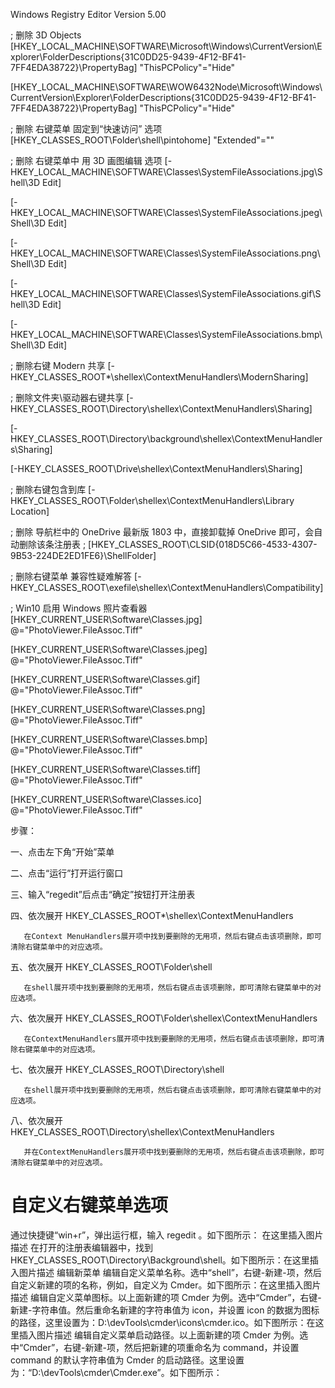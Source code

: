 Windows Registry Editor Version 5.00

; 删除 3D Objects
[HKEY_LOCAL_MACHINE\SOFTWARE\Microsoft\Windows\CurrentVersion\Explorer\FolderDescriptions\{31C0DD25-9439-4F12-BF41-7FF4EDA38722}\PropertyBag]
"ThisPCPolicy"="Hide"

[HKEY_LOCAL_MACHINE\SOFTWARE\WOW6432Node\Microsoft\Windows\CurrentVersion\Explorer\FolderDescriptions\{31C0DD25-9439-4F12-BF41-7FF4EDA38722}\PropertyBag]
"ThisPCPolicy"="Hide"

; 删除 右键菜单 固定到“快速访问” 选项
[HKEY_CLASSES_ROOT\Folder\shell\pintohome]
"Extended"=""

; 删除 右键菜单中 用 3D 画图编辑 选项
[-HKEY_LOCAL_MACHINE\SOFTWARE\Classes\SystemFileAssociations\.jpg\Shell\3D Edit]

[-HKEY_LOCAL_MACHINE\SOFTWARE\Classes\SystemFileAssociations\.jpeg\Shell\3D Edit]

[-HKEY_LOCAL_MACHINE\SOFTWARE\Classes\SystemFileAssociations\.png\Shell\3D Edit]

[-HKEY_LOCAL_MACHINE\SOFTWARE\Classes\SystemFileAssociations\.gif\Shell\3D Edit]

[-HKEY_LOCAL_MACHINE\SOFTWARE\Classes\SystemFileAssociations\.bmp\Shell\3D Edit]

; 删除右键 Modern 共享
[-HKEY_CLASSES_ROOT\*\shellex\ContextMenuHandlers\ModernSharing]

; 删除文件夹\驱动器右键共享
[-HKEY_CLASSES_ROOT\Directory\shellex\ContextMenuHandlers\Sharing]

[-HKEY_CLASSES_ROOT\Directory\background\shellex\ContextMenuHandlers\Sharing]

[-HKEY_CLASSES_ROOT\Drive\shellex\ContextMenuHandlers\Sharing]

; 删除右键包含到库
[-HKEY_CLASSES_ROOT\Folder\shellex\ContextMenuHandlers\Library Location]

; 删除 导航栏中的 OneDrive 最新版 1803 中，直接卸载掉 OneDrive 即可，会自动删除该条注册表
; [HKEY_CLASSES_ROOT\CLSID\{018D5C66-4533-4307-9B53-224DE2ED1FE6}\ShellFolder]

; 删除右键菜单 兼容性疑难解答
[-HKEY_CLASSES_ROOT\exefile\shellex\ContextMenuHandlers\Compatibility]

; Win10 启用 Windows 照片查看器
[HKEY_CURRENT_USER\Software\Classes\.jpg]
@="PhotoViewer.FileAssoc.Tiff"

[HKEY_CURRENT_USER\Software\Classes\.jpeg]
@="PhotoViewer.FileAssoc.Tiff"

[HKEY_CURRENT_USER\Software\Classes\.gif]
@="PhotoViewer.FileAssoc.Tiff"

[HKEY_CURRENT_USER\Software\Classes\.png]
@="PhotoViewer.FileAssoc.Tiff"

[HKEY_CURRENT_USER\Software\Classes\.bmp]
@="PhotoViewer.FileAssoc.Tiff"

[HKEY_CURRENT_USER\Software\Classes\.tiff]
@="PhotoViewer.FileAssoc.Tiff"

[HKEY_CURRENT_USER\Software\Classes\.ico]
@="PhotoViewer.FileAssoc.Tiff"

步骤：

一、点击左下角“开始”菜单

二、点击“运行”打开运行窗口

三、输入“regedit”后点击“确定”按钮打开注册表

四、依次展开 HKEY_CLASSES_ROOT\*\shellex\ContextMenuHandlers

       在Context MenuHandlers展开项中找到要删除的无用项，然后右键点击该项删除，即可清除右键菜单中的对应选项。

五、依次展开 HKEY_CLASSES_ROOT\Folder\shell

       在shell展开项中找到要删除的无用项，然后右键点击该项删除，即可清除右键菜单中的对应选项。

六、依次展开 HKEY_CLASSES_ROOT\Folder\shellex\ContextMenuHandlers

       在ContextMenuHandlers展开项中找到要删除的无用项，然后右键点击该项删除，即可清除右键菜单中的对应选项。

七、依次展开 HKEY_CLASSES_ROOT\Directory\shell

       在shell展开项中找到要删除的无用项，然后右键点击该项删除，即可清除右键菜单中的对应选项。

八、依次展开 HKEY_CLASSES_ROOT\Directory\shellex\ContextMenuHandlers

       并在ContextMenuHandlers展开项中找到要删除的无用项，然后右键点击该项删除，即可清除右键菜单中的对应选项。

# 自定义右键菜单选项

通过快捷键“win+r”，弹出运行框，输入 regedit 。如下图所示：
在这里插入图片描述
在打开的注册表编辑器中，找到 HKEY_CLASSES_ROOT\Directory\Background\shell。如下图所示：在这里插入图片描述
编辑新菜单
编辑自定义菜单名称。选中“shell”，右键-新建-项，然后自定义新建的项的名称，例如，自定义为 Cmder。如下图所示：在这里插入图片描述
编辑自定义菜单图标。以上面新建的项 Cmder 为例。选中“Cmder”，右键-新建-字符串值。然后重命名新建的字符串值为 icon，并设置 icon 的数据为图标的路径，这里设置为：D:\devTools\cmder\icons\cmder.ico。如下图所示：在这里插入图片描述
编辑自定义菜单启动路径。以上面新建的项 Cmder 为例。选中“Cmder”，右键-新建-项，然后把新建的项重命名为 command，并设置 command 的默认字符串值为 Cmder 的启动路径。这里设置为：“D:\devTools\cmder\Cmder.exe”。如下图所示：
